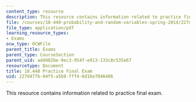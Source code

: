 ```yaml
---
content_type: resource
description: This resource contains information related to practice final exam.
file: /courses/18-440-probability-and-random-variables-spring-2014/227d477b04f5a5b8fff46d16e7046466_MIT18_440S14_prctcfinal.pdf
file_type: application/pdf
learning_resource_types:
- Exams
ocw_type: OCWFile
parent_title: Exams
parent_type: CourseSection
parent_uid: ad4082be-9ec3-954f-e913-133c8c535e67
resourcetype: Document
title: 18.440 Practice Final Exam
uid: 227d477b-04f5-a5b8-fff4-6d16e7046466
---
```

This resource contains information related to practice final exam.

